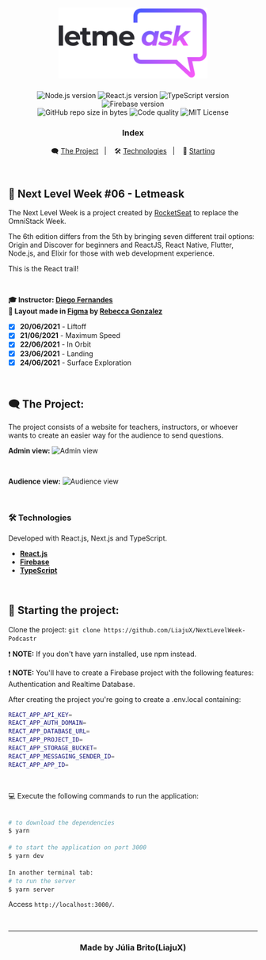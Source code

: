 <h1 align="center">
  <img src="./src/assets/images/logo.svg" alt="Letmeask" width="300px">
</h1>

<p align="center">
  <img alt="Node.js version" src="https://img.shields.io/badge/Node.js-v14.17.0-689f63?style=flat&logoColor=689f63&logo=node.js">
  
  <img alt="React.js version" src="https://img.shields.io/badge/React.js-v17.0.0-60dafb?style=flat&logoColor=60dafb&logo=react">

  <img alt="TypeScript version" src="https://img.shields.io/badge/TypeScript-v4.1.2-007acc?style=flat&logoColor=007acc&logo=typescript">
    
  <img alt="Firebase version" src="https://img.shields.io/badge/Firebase-v8.6.8-%23FFCB2B?style=flat&logo=firebase">

  <br>
  
  <img alt="GitHub repo size in bytes" src="https://img.shields.io/github/repo-size/LiajuX/NextLevelWeek-Letmeask?color=green">
  
  <img alt="Code quality" src="https://api.codacy.com/project/badge/Grade/722ecf5da4644001995eba58bb45bfe9">
  
   <img alt="MIT License" src="https://img.shields.io/github/license/LiajuX/NextLevelWeek-Letmeask">
</p>

<h3 align="center">
  Index
</h3>

<p align="center">
  🗨 <a href="#%EF%B8%8F-the-project">The Project</a>&nbsp;&nbsp;&nbsp;|&nbsp;&nbsp;&nbsp;
  🛠 <a href="#-technologies">Technologies</a>&nbsp;&nbsp;&nbsp;|&nbsp;&nbsp;&nbsp;
  🏁 <a href="#-starting-the-project">Starting</a>
</p>

<br>

## 🚀 Next Level Week #06 - Letmeask  
The Next Level Week is a project created by [RocketSeat](https://rocketseat.com.br/) to replace the OmniStack Week. 

The 6th edition differs from the 5th by bringing seven different trail options: Origin and Discover for beginners and ReactJS, React Native, Flutter, Node.js, and Elixir for those with web development experience. 

This is the React trail!

<br>

**🎓  Instructor: [Diego Fernandes](https://www.linkedin.com/in/diego-schell-fernandes/)**<br>
**🎨  Layout made in [Figma](https://www.figma.com/) by [Rebecca Gonzalez](https://dribbble.com/rebeccagonzalez)**<br>

- [X] **20/06/2021** - Liftoff
- [X] **21/06/2021** - Maximum Speed
- [X] **22/06/2021** - In Orbit
- [X] **23/06/2021** - Landing
- [X] **24/06/2021** - Surface Exploration

<br> 

## 🗨 The Project:

The project consists of a website for teachers, instructors, or whoever wants to create an easier way for the audience to send questions.
<br>

**Admin view:**
![Admin view](https://user-images.githubusercontent.com/53796370/124174189-7183d180-da82-11eb-90d6-270a535cdcc9.gif)

<br/>

**Audience view:**
![Audience view](https://user-images.githubusercontent.com/53796370/124174180-6e88e100-da82-11eb-8714-f38093a6e3ba.gif)

<br>

### 🛠 Technologies
Developed with React.js, Next.js and TypeScript.

- **[React.js](https://reactjs.org/)**
- **[Firebase](https://firebase.google.com/?hl=en)**
- **[TypeScript](https://www.typescriptlang.org/)**
<br>

## 🏁 Starting the project:

Clone the project: `git clone https://github.com/LiajuX/NextLevelWeek-Podcastr`

❗ **NOTE:** If you don't have yarn installed, use npm instead.

❗ **NOTE:** You'll have to create a Firebase project with the following features: Authentication and Realtime Database.

After creating the project you're going to create a .env.local containing:
````zsh
REACT_APP_API_KEY=
REACT_APP_AUTH_DOMAIN=
REACT_APP_DATABASE_URL=
REACT_APP_PROJECT_ID=
REACT_APP_STORAGE_BUCKET=
REACT_APP_MESSAGING_SENDER_ID=
REACT_APP_APP_ID=
````

<br>

💻 Execute the following commands to run the application:

````zsh

# to download the dependencies
$ yarn

# to start the application on port 3000
$ yarn dev

In another terminal tab:
# to run the server
$ yarn server
````
Access `http://localhost:3000/`.

<br>

---

<h3 align="center" >
  Made by Júlia Brito(LiajuX)
</h3>
